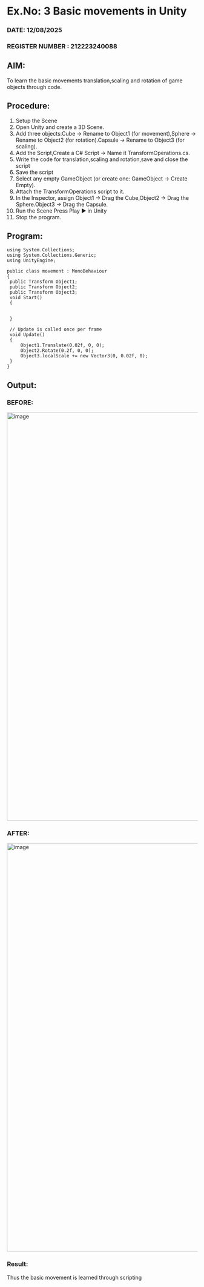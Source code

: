 # Ex.No: 3  Basic movements in Unity 
### DATE: 12/08/2025                                                                        
### REGISTER NUMBER : 212223240088
## AIM: 
 To learn the basic movements translation,scaling and rotation of game objects through code.
## Procedure:
1. Setup the Scene
2. Open Unity and create a 3D Scene.
3. Add three objects:Cube → Rename to Object1 (for movement),Sphere → Rename to Object2 (for rotation).Capsule → Rename to Object3 (for scaling).
4. Add the Script,Create a C# Script → Name it TransformOperations.cs.
5. Write the code for translation,scaling and rotation,save and close the script
6. Save the script
7. Select any empty GameObject (or create one: GameObject → Create Empty).
8. Attach the TransformOperations script to it.
9. In the Inspector, assign Object1 → Drag the Cube,Object2 → Drag the Sphere.Object3 → Drag the Capsule.
10. Run the Scene Press Play ▶️ in Unity
11. Stop the program.
## Program:
```
using System.Collections;
using System.Collections.Generic;
using UnityEngine;

public class movement : MonoBehaviour
{
 public Transform Object1;
 public Transform Object2;
 public Transform Object3;
 void Start()
 {
    

 }

 // Update is called once per frame
 void Update()
 {
     Object1.Translate(0.02f, 0, 0);
     Object2.Rotate(0.2f, 0, 0);
     Object3.localScale += new Vector3(0, 0.02f, 0);
 }
}
```
## Output:
### BEFORE:
<img width="1919" height="1079" alt="image" src="https://github.com/user-attachments/assets/1e3435e4-7cf8-4172-b80d-76e5a66e6c90" />

### AFTER:
<img width="1919" height="1079" alt="image" src="https://github.com/user-attachments/assets/2337f7d2-dcd5-46c3-af6b-b2990222116a" />









### Result:
Thus the basic movement is learned through scripting


